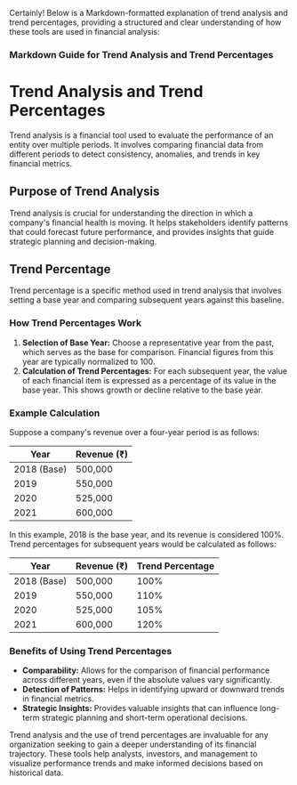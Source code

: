 Certainly! Below is a Markdown-formatted explanation of trend analysis and trend percentages, providing a structured and clear understanding of how these tools are used in financial analysis:

### Markdown Guide for Trend Analysis and Trend Percentages


# Trend Analysis and Trend Percentages

Trend analysis is a financial tool used to evaluate the performance of an entity over multiple periods. It involves comparing financial data from different periods to detect consistency, anomalies, and trends in key financial metrics.

## Purpose of Trend Analysis

Trend analysis is crucial for understanding the direction in which a company's financial health is moving. It helps stakeholders identify patterns that could forecast future performance, and provides insights that guide strategic planning and decision-making.

## Trend Percentage

Trend percentage is a specific method used in trend analysis that involves setting a base year and comparing subsequent years against this baseline.

### How Trend Percentages Work

1. **Selection of Base Year:** Choose a representative year from the past, which serves as the base for comparison. Financial figures from this year are typically normalized to 100.
2. **Calculation of Trend Percentages:** For each subsequent year, the value of each financial item is expressed as a percentage of its value in the base year. This shows growth or decline relative to the base year.

### Example Calculation

Suppose a company's revenue over a four-year period is as follows:

| Year       | Revenue (₹) |
|------------|-------------|
| 2018 (Base)| 500,000     |
| 2019       | 550,000     |
| 2020       | 525,000     |
| 2021       | 600,000     |

In this example, 2018 is the base year, and its revenue is considered 100%. Trend percentages for subsequent years would be calculated as follows:

| Year       | Revenue (₹) | Trend Percentage |
|------------|-------------|------------------|
| 2018 (Base)| 500,000     | 100%             |
| 2019       | 550,000     | 110%             |
| 2020       | 525,000     | 105%             |
| 2021       | 600,000     | 120%             |

### Benefits of Using Trend Percentages

- **Comparability:** Allows for the comparison of financial performance across different years, even if the absolute values vary significantly.
- **Detection of Patterns:** Helps in identifying upward or downward trends in financial metrics.
- **Strategic Insights:** Provides valuable insights that can influence long-term strategic planning and short-term operational decisions.

Trend analysis and the use of trend percentages are invaluable for any organization seeking to gain a deeper understanding of its financial trajectory. These tools help analysts, investors, and management to visualize performance trends and make informed decisions based on historical data.

